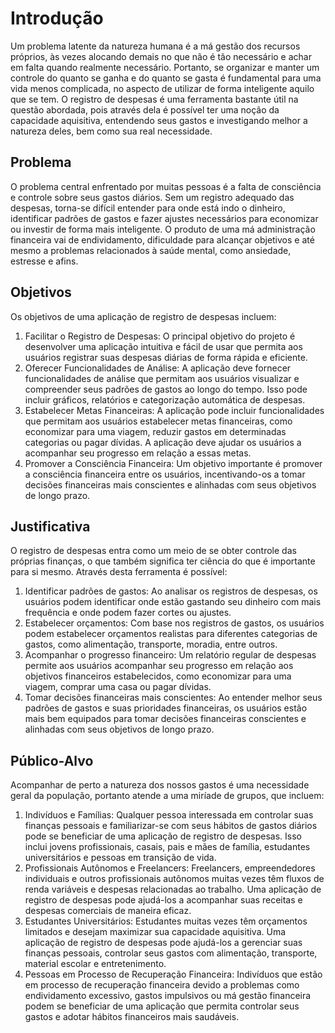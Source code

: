 # Introdução

Um problema latente da natureza humana é a má gestão dos recursos próprios, às vezes alocando demais no que não é tão necessário e achar em falta quando realmente necessário. Portanto, se organizar e manter um controle do quanto se ganha e do quanto se gasta é fundamental para uma vida menos complicada, no aspecto de utilizar de forma inteligente aquilo que se tem.
O registro de despesas é uma ferramenta bastante útil na questão abordada, pois através dela é possível ter uma noção da capacidade aquisitiva, entendendo seus gastos e investigando melhor a natureza deles, bem como sua real necessidade.

## Problema

O problema central enfrentado por muitas pessoas é a falta de consciência e controle sobre seus gastos diários. Sem um registro adequado das despesas, torna-se difícil entender para onde está indo o dinheiro, identificar padrões de gastos e fazer ajustes necessários para economizar ou investir de forma mais inteligente.
O produto de uma má administração financeira vai de endividamento, dificuldade para alcançar objetivos e até mesmo a problemas relacionados à saúde mental, como ansiedade, estresse e afins.

## Objetivos

Os objetivos de uma aplicação de registro de despesas incluem:

1.	Facilitar o Registro de Despesas: O principal objetivo do projeto é desenvolver uma aplicação intuitiva e fácil de usar que permita aos usuários registrar suas despesas diárias de forma rápida e eficiente.
2.	Oferecer Funcionalidades de Análise: A aplicação deve fornecer funcionalidades de análise que permitam aos usuários visualizar e compreender seus padrões de gastos ao longo do tempo. Isso pode incluir gráficos, relatórios e categorização automática de despesas.
3.	Estabelecer Metas Financeiras: A aplicação pode incluir funcionalidades que permitam aos usuários estabelecer metas financeiras, como economizar para uma viagem, reduzir gastos em determinadas categorias ou pagar dívidas. A aplicação deve ajudar os usuários a acompanhar seu progresso em relação a essas metas.
4.	Promover a Consciência Financeira: Um objetivo importante é promover a consciência financeira entre os usuários, incentivando-os a tomar decisões financeiras mais conscientes e alinhadas com seus objetivos de longo prazo.

## Justificativa

O registro de despesas entra como um meio de se obter controle das próprias finanças, o que também significa ter ciência do que é importante para si mesmo. Através desta ferramenta é possível:

1.	Identificar padrões de gastos: Ao analisar os registros de despesas, os usuários podem identificar onde estão gastando seu dinheiro com mais frequência e onde podem fazer cortes ou ajustes.
2.	Estabelecer orçamentos: Com base nos registros de gastos, os usuários podem estabelecer orçamentos realistas para diferentes categorias de gastos, como alimentação, transporte, moradia, entre outros.
3.	Acompanhar o progresso financeiro: Um relatório regular de despesas permite aos usuários acompanhar seu progresso em relação aos objetivos financeiros estabelecidos, como economizar para uma viagem, comprar uma casa ou pagar dívidas.
4.	Tomar decisões financeiras mais conscientes: Ao entender melhor seus padrões de gastos e suas prioridades financeiras, os usuários estão mais bem equipados para tomar decisões financeiras conscientes e alinhadas com seus objetivos de longo prazo.

## Público-Alvo

Acompanhar de perto a natureza dos nossos gastos é uma necessidade geral da população, portanto atende a uma miríade de grupos, que incluem:

1.	Indivíduos e Famílias: Qualquer pessoa interessada em controlar suas finanças pessoais e familiarizar-se com seus hábitos de gastos diários pode se beneficiar de uma aplicação de registro de despesas. Isso inclui jovens profissionais, casais, pais e mães de família, estudantes universitários e pessoas em transição de vida.
2.	Profissionais Autônomos e Freelancers: Freelancers, empreendedores individuais e outros profissionais autônomos muitas vezes têm fluxos de renda variáveis e despesas relacionadas ao trabalho. Uma aplicação de registro de despesas pode ajudá-los a acompanhar suas receitas e despesas comerciais de maneira eficaz.
3.	Estudantes Universitários: Estudantes muitas vezes têm orçamentos limitados e desejam maximizar sua capacidade aquisitiva. Uma aplicação de registro de despesas pode ajudá-los a gerenciar suas finanças pessoais, controlar seus gastos com alimentação, transporte, material escolar e entretenimento.
4.	Pessoas em Processo de Recuperação Financeira: Indivíduos que estão em processo de recuperação financeira devido a problemas como endividamento excessivo, gastos impulsivos ou má gestão financeira podem se beneficiar de uma aplicação que permita controlar seus gastos e adotar hábitos financeiros mais saudáveis.
